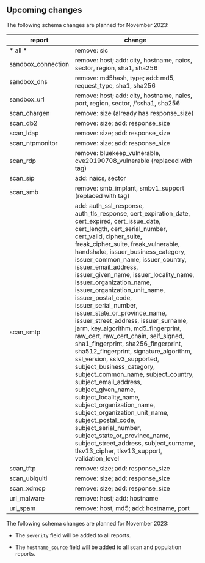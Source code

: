 ## Upcoming changes

The following schema changes are planned for November 2023:

| report | change |
| --- | --- |
| * all * |remove: sic
|sandbox_connection|remove: host; add: city, hostname, naics, sector, region, sha1, sha256
|sandbox_dns| remove: md5hash, type; add: md5, request_type, sha1, sha256
|sandbox_url| remove: host; add: city, hostname, naics, port, region, sector, /'ssha1, sha256
|scan_chargen| remove: size (already has response_size)
|scan_db2| remove: size; add: response_size
|scan_ldap| remove: size; add: response_size
|scan_ntpmonitor| remove: size; add: response_size
|scan_rdp| remove: bluekeep_vulnerable, cve20190708_vulnerable (replaced with tag)
|scan_sip| add: naics, sector
|scan_smb| remove: smb_implant, smbv1_support (replaced with tag)
|scan_smtp| add: auth_ssl_response, auth_tls_response, cert_expiration_date, cert_expired, cert_issue_date, cert_length, cert_serial_number, cert_valid, cipher_suite, freak_cipher_suite, freak_vulnerable, handshake, issuer_business_category, issuer_common_name, issuer_country, issuer_email_address, issuer_given_name, issuer_locality_name, issuer_organization_name, issuer_organization_unit_name, issuer_postal_code, issuer_serial_number, issuer_state_or_province_name, issuer_street_address, issuer_surname, jarm, key_algorithm, md5_fingerprint, raw_cert, raw_cert_chain, self_signed, sha1_fingerprint, sha256_fingerprint, sha512_fingerprint, signature_algorithm, ssl_version, sslv3_supported, subject_business_category, subject_common_name, subject_country, subject_email_address, subject_given_name, subject_locality_name, subject_organization_name, subject_organization_unit_name, subject_postal_code, subject_serial_number, subject_state_or_province_name, subject_street_address, subject_surname, tlsv13_cipher, tlsv13_support, validation_level
|scan_tftp| remove: size; add: response_size
|scan_ubiquiti| remove: size; add: response_size
|scan_xdmcp| remove: size; add: response_size
|url_malware| remove: host; add: hostname
|url_spam| remove: host, md5; add: hostname, port

The following schema changes are planned for November 2023:

* The `severity` field will be added to all reports.

* The `hostname_source` field will be added to all scan and population reports.
  
